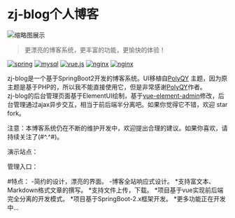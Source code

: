 # zj-blog个人博客
![缩略图展示](https://upload.cc/i1/2019/08/30/ydkqFf.png)
><p>更漂亮的博客系统，更丰富的功能，更愉快的体验！</p>
<a href="https://spring.io/projects/spring-boot"><img src="https://img.shields.io/badge/SpringBoot-2.1.6.RELEASE-green" alt="spring"></a>
<a href="https://www.mysql.com/"><img src="https://img.shields.io/badge/mysql-5.7-green" alt="mysql"></a>
<a href="https://cn.vuejs.org/index.html"><img src="https://img.shields.io/badge/Vue.js-v2.x-green" alt="vue.js"></a>
<a href="https://www.nginx.com/"><img src="https://img.shields.io/badge/Nginx-1.1.x-green" alt="nginx"></a>
<a href="http://www.mybatis.org/mybatis-3/zh/index.html"><img src="https://img.shields.io/badge/MyBatis-3-green" alt="nginx"></a>
<p>zj-blog是一个基于SpringBoot2开发的博客系统。UI移植自<a href="https://kucloud.win/link.html" title="PolyQY">PolyQY</a> 主题，因为原主题是基于PHP的，所以我不能直接使用它，但是非常感谢<a href="https://kucloud.win/link.html" title="PolyQY">PolyQY</a>作者。 <br>
zj-blog的后台管理页面基于ElementUI绘制，基于<a href="https://panjiachen.github.io/vue-element-admin" rel="nofollow">vue-element-admin</a>修改，后台管理通过ajax异步交互，相当于前后端半分离吧。如果你觉得它不错，欢迎 star fork。</p>
<p>注意：本博客系统仍在不断的维护开发中，欢迎提出合理的建议。如果你喜欢，请持续关注了(#^.^#)。</p>
<p>演示站点：</p>
<p>管理入口：</p>

#特点：
-简约的设计，漂亮的界面。
-博客全站响应式设计。
*支持富文本、Markdown格式文章的撰写。
*支持文件上传，下载。
*项目基于vue实现前后端完全分离的开发模式。
*项目基于SpringBoot-2.x框架开发。
*更多功能正在开发中...
